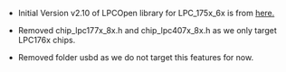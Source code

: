 -   Initial Version v2.10 of LPCOpen library for LPC_175x_6x is from [here.](https://www.nxp.com/design/microcontrollers-developer-resources/lpcopen-libraries-and-examples/lpcopen-software-development-platform-lpc17xx:LPCOPEN-SOFTWARE-FOR-LPC17XX)

-   Removed chip_lpc177x_8x.h and chip_lpc407x_8x.h as we only target LPC176x
    chips.

-   Removed folder usbd as we do not target this features for now.

